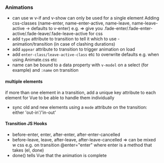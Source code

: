### Animations
- can use w v-if and v-show
<transition> can only be used for a single element
Adding css-classes (name-enter, name-enter-active, name-leave, name-leave-active -> defaults to v-enter)
e.g. <transition name="fade">
      <!-- html  -->
      </transition>
=> give you .fade-enter/.fade-enter-active/.fade-leave/.fade-leave-active for css
- add `type` attribute to transition to tell it which to use - animation/transition (in case of clashing durations)
- add `appear` attribute to transition to trigger animation on load
- add `enter-class/leave-active-class` etc to overwrite defaults e.g. when using Animate.css etc
- name can be bound to a data property with `v-model` on a select (for example) and `:name` on transition
#### multiple elements
if more than one element in a transition, add a unique key attribute to each element for Vue to be able to handle them individually
- sync old and new elements using a `mode` attribute on the transition: either 'out-in'/'in-out'

#### Transition JS Hooks
- before-enter, enter, after-enter, after-enter-cancelled
- before-leave, leave, after-leave, after-leave-cancelled
=> can be mixed w css
e.g. on transition @enter="enter" where enter is a method that takes (el, done)
- done() tells Vue that the animation is complete
